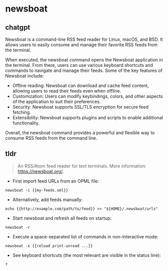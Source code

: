 # newsboat 
## chatgpt 
Newsboat is a command-line RSS feed reader for Linux, macOS, and BSD. It allows users to easily consume and manage their favorite RSS feeds from the terminal.

When executed, the newsboat command opens the Newsboat application in the terminal. From there, users can use various keyboard shortcuts and commands to navigate and manage their feeds. Some of the key features of Newsboat include:

- Offline reading: Newsboat can download and cache feed content, allowing users to read their feeds even when offline.
- Customization: Users can modify keybindings, colors, and other aspects of the application to suit their preferences.
- Security: Newsboat supports SSL/TLS encryption for secure feed fetching.
- Extensibility: Newsboat supports plugins and scripts to enable additional functionality.

Overall, the newsboat command provides a powerful and flexible way to consume RSS feeds from the command line. 

## tldr 
 
> An RSS/Atom feed reader for text terminals.
> More information: <https://newsboat.org/>.

- First import feed URLs from an OPML file:

`newsboat -i {{my-feeds.xml}}`

- Alternatively, add feeds manually:

`echo {{http://example.com/path/to/feed}} >> "${HOME}/.newsboat/urls"`

- Start newsboat and refresh all feeds on startup:

`newsboat -r`

- Execute a space-separated list of commands in non-interactive mode:

`newsboat -x {{reload print-unread ...}}`

- See keyboard shortcuts (the most relevant are visible in the status line):

`?`
